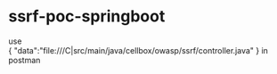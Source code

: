 # ssrf-poc-springboot
 use    
{
 "data":"file:///C|src/main/java/cellbox/owasp/ssrf/controller.java"
}
 in postman
